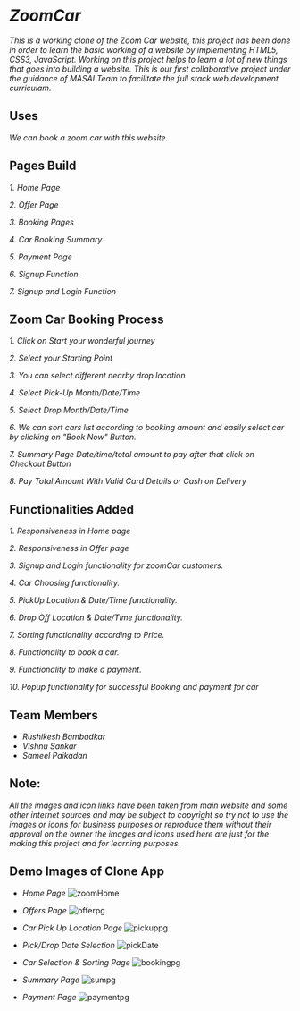 # *ZoomCar*

*This is a working clone of the Zoom Car website, this project has been done in order to learn the basic working of a website by implementing HTML5, CSS3, JavaScript. Working on this project helps to learn a lot of new things that goes into building a website. This is our first collaborative project under the guidance of MASAI Team to facilitate the full stack web development curriculam.* 

## Uses

*We can book a zoom car with this website.*

## Pages Build

*1. Home Page*

*2. Offer Page*

*3. Booking Pages*

*4. Car Booking Summary*

*5. Payment Page*

*6. Signup Function.*

*7. Signup and Login Function*

## Zoom Car Booking Process

*1. Click on Start your wonderful journey*

*2. Select your Starting Point*

*3. You can select different nearby drop location*

*4. Select Pick-Up Month/Date/Time*

*5. Select Drop Month/Date/Time*

*6. We can sort cars list according to booking amount and easily select car by clicking on "Book Now" Button.*

*7. Summary Page Date/time/total amount to pay after that click on Checkout Button*

*8. Pay Total Amount With Valid Card Details or Cash on Delivery*

## Functionalities Added

*1. Responsiveness in Home page*

*2. Responsiveness in Offer page*

*3. Signup and Login functionality for zoomCar customers.*

*4. Car Choosing functionality.*

*5. PickUp Location & Date/Time functionality.*

*6. Drop Off Location & Date/Time functionality.*

*7. Sorting functionality according to Price.*

*8. Functionality to book a car.*

*9. Functionality to make a payment.*

*10. Popup functionality for successful Booking and payment for car*




## Team Members

* *Rushikesh Bambadkar*
* *Vishnu Sankar*
* *Sameel Paikadan*


## Note:
*All the images and icon links have been taken from main website and some other internet sources and may be subject to copyright so try not to use the images or icons for business purposes or reproduce them without their approval on the owner the images and icons used here are just for the making this project and for learning purposes.*


## Demo Images of Clone App

* *Home Page*
![zoomHome](https://user-images.githubusercontent.com/82999542/122533925-ac781500-d03f-11eb-94a6-db56adf13d0a.png)

* *Offers Page*
![offerpg](https://user-images.githubusercontent.com/82999542/132513691-5e462fc3-b9e5-45b9-826b-b515c99c1ddf.png)

* *Car Pick Up Location Page*
![pickuppg](https://user-images.githubusercontent.com/82999542/132513711-044abefa-c5af-4081-bb83-249782be1520.png)

* *Pick/Drop Date Selection*
![pickDate](https://user-images.githubusercontent.com/82999542/132513727-b58737b9-1218-4a3f-8523-c60e3792f192.png)

* *Car Selection & Sorting Page*
![bookingpg](https://user-images.githubusercontent.com/82999542/132513737-2a4d446d-0bf0-42d3-ac30-f3d2d39f5dd1.png)

* *Summary Page*
![sumpg](https://user-images.githubusercontent.com/82999542/132513754-78be47ef-c7bf-412d-8ead-838db9b05b32.png)

* *Payment Page*
![paymentpg](https://user-images.githubusercontent.com/82999542/132513766-b126ba79-a2b9-4d65-8c3b-62421ebabb3c.png)
